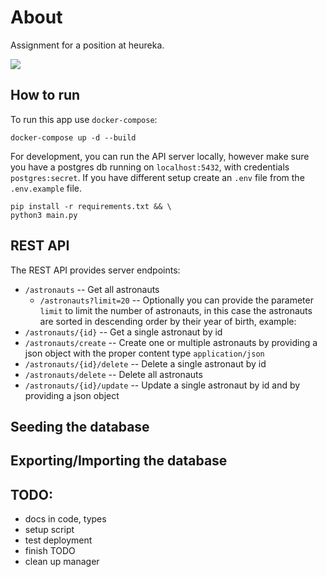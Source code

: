 # About
Assignment for a position at heureka.

<a href="https://github.com/psf/black" alt="Code style: black">
        <img src="https://img.shields.io/badge/code%20style-black-000000.svg" /></a>

## How to run
To run this app use `docker-compose`:
```shell
docker-compose up -d --build
```

For development, you can run the API server locally, however make sure you have a postgres db running on `localhost:5432`, with credentials `postgres:secret`. If you have different setup create an `.env` file from the `.env.example` file.
```shell
pip install -r requirements.txt && \
python3 main.py
```

## REST API
The REST API provides server endpoints:
- `/astronauts` -- Get all astronauts
  - `/astronauts?limit=20` -- Optionally you can provide the parameter `limit` to limit the number of astronauts, in this case the astronauts are sorted in descending order by their year of birth, example:
- `/astronauts/{id}` -- Get a single astronaut by id
- `/astronauts/create` -- Create one or multiple astronauts by providing a json object with the proper content type `application/json`
- `/astronauts/{id}/delete` -- Delete a single astronaut by id
- `/astronauts/delete` -- Delete all astronauts
- `/astronauts/{id}/update` -- Update a single astronaut by id and by providing a json object

## Seeding the database

## Exporting/Importing the database

## TODO:
- docs in code, types
- setup script
- test deployment
- finish TODO
- clean up manager
